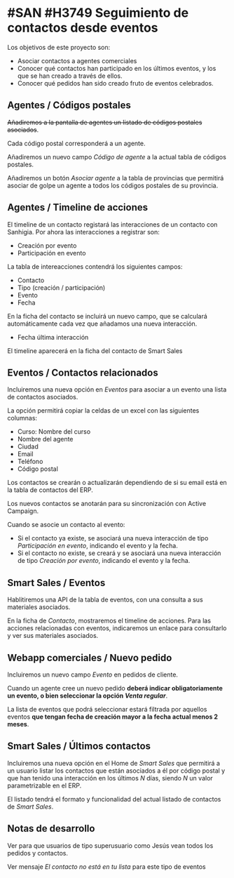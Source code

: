 # #SAN #H3749 Seguimiento de contactos desde eventos

Los objetivos de este proyecto son:
* Asociar contactos a agentes comerciales
* Conocer qué contactos han participado en los últimos eventos, y los que se han creado a través de ellos.
* Conocer qué pedidos han sido creado fruto de eventos celebrados.

## Agentes / Códigos postales
~~Añadiremos a la pantalla de agentes un listado de códigos postales asociados~~.

Cada código postal corresponderá a un agente.

Añadiremos un nuevo campo _Código de agente_ a la actual tabla de códigos postales.

Añadiremos un botón _Asociar agente_ a la tabla de provincias que permitirá asociar de golpe un agente a todos los códigos postales de su provincia.

## Agentes / Timeline de acciones
El timeline de un contacto registará las interacciones de un contacto con Sanhigia. Por ahora las interacciones a registrar son:
* Creación por evento
* Participación en evento

La tabla de intereacciones contendrá los siguientes campos:
* Contacto
* Tipo (creación / participación)
* Evento
* Fecha

En la ficha del contacto se incluirá un nuevo campo, que se calculará automáticamente cada vez que añadamos una nueva interacción.
* Fecha última interacción

El timeline aparecerá en la ficha del contacto de Smart Sales

## Eventos / Contactos relacionados
Incluiremos una nueva opción en _Eventos_ para asociar a un evento una lista de contactos asociados.

La opción permitirá copiar la celdas de un excel con las siguientes columnas:
* Curso: Nombre del curso
* Nombre del agente
* Ciudad
* Email
* Teléfono
* Código postal

Los contactos se crearán o actualizarán dependiendo de si su email está en la tabla de contactos del ERP.

Los nuevos contactos se anotarán para su sincronización con Active Campaign.

Cuando se asocie un contacto al evento:
* Si el contacto ya existe, se asociará una nueva interacción de tipo _Participación en evento_, indicando el evento y la fecha.
* Si el contacto no existe, se creará y se asociará una nueva interacción de tipo _Creación por evento_, indicando el evento y la fecha.

## Smart Sales / Eventos
Hablitiremos una API de la tabla de eventos, con una consulta a sus materiales asociados.

En la ficha de _Contacto_, mostraremos el timeline de acciones. Para las acciones relacionadas con eventos, indicaremos un enlace para consultarlo y ver sus materiales asociados.

## Webapp comerciales / Nuevo pedido
Incluiremos un nuevo campo _Evento_ en pedidos de cliente.

Cuando un agente cree un nuevo pedido **deberá indicar obligatoriamente un evento, o bien seleccionar la opción _Venta regular_**.

La lista de eventos que podrá seleccionar estará filtrada por aquellos eventos **que tengan fecha de creación mayor a la fecha actual menos 2 meses**.

## Smart Sales / Últimos contactos
Incluiremos una nueva opción en el Home de _Smart Sales_ que permitirá a un usuario listar los contactos que están asociados a él por código postal y que han tenido una interacción en los últimos _N_ días, siendo _N_ un valor parametrizable en el ERP.

El listado tendrá el formato y funcionalidad del actual listado de contactos de _Smart Sales_.

## Notas de desarrollo
Ver para que usuarios de tipo superusuario como Jesús vean todos los pedidos y contactos.

Ver mensaje _El contacto no está en tu lista_ para este tipo de eventos